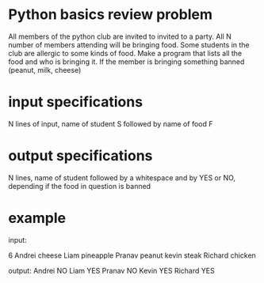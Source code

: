# Python basics review problem

All members of the python club are invited to invited to a party. All N number of members attending will be bringing food. Some students in the club are allergic to some kinds of food. Make a program that lists all the food and who is bringing it. If the member is bringing something banned (peanut, milk, cheese)

# input specifications

N lines of input, name of student S followed by name of food F

# output specifications

N lines, name of student followed by a whitespace and by YES or NO, depending if the food in question is banned

# example

input:

6
Andrei cheese
Liam pineapple
Pranav peanut
kevin steak
Richard chicken

output:
Andrei NO
Liam YES
Pranav NO
Kevin YES
Richard YES
